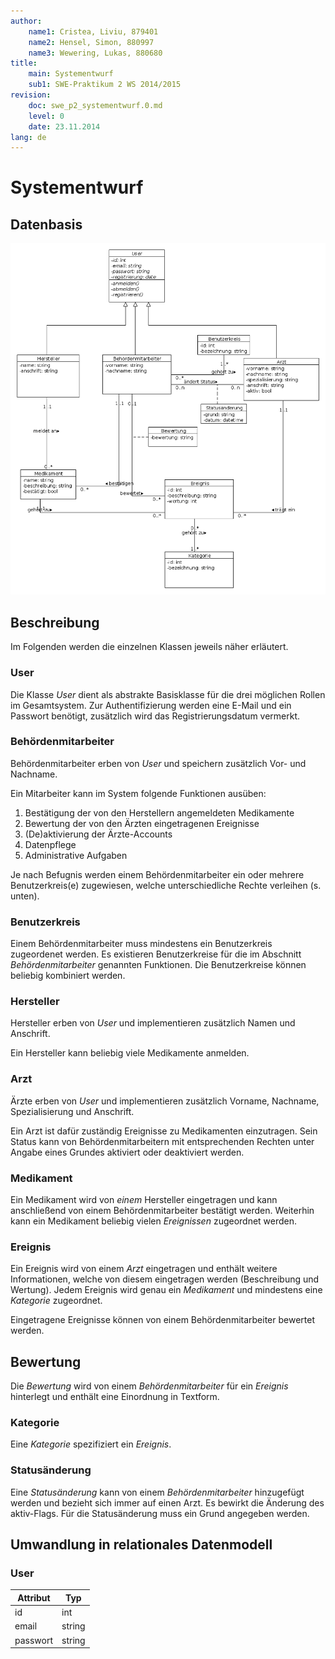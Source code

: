 ```yaml
---
author:
	name1: Cristea, Liviu, 879401
	name2: Hensel, Simon, 880997
	name3: Wewering, Lukas, 880680
title:
	main: Systementwurf
	sub1: SWE-Praktikum 2 WS 2014/2015
revision:
	doc: swe_p2_systementwurf.0.md
	level: 0
	date: 23.11.2014
lang: de
---
```


# Systementwurf

## Datenbasis
![Klassendiagramm](./Diagramme/uml-klassendiagramm.png)

## Beschreibung
Im Folgenden werden die einzelnen Klassen jeweils näher erläutert.

### User
Die Klasse *User* dient als abstrakte Basisklasse für die drei möglichen Rollen im Gesamtsystem. Zur Authentifizierung werden eine E-Mail und ein Passwort benötigt, zusätzlich wird das Registrierungsdatum vermerkt.

### Behördenmitarbeiter
Behördenmitarbeiter erben von *User* und speichern zusätzlich Vor- und Nachname.

Ein Mitarbeiter kann im System folgende Funktionen ausüben:

1. Bestätigung der von den Herstellern angemeldeten Medikamente
2. Bewertung der von den Ärzten eingetragenen Ereignisse
3. (De)aktivierung der Ärzte-Accounts
4. Datenpflege
5. Administrative Aufgaben

Je nach Befugnis werden einem Behördenmitarbeiter ein oder mehrere Benutzerkreis(e) zugewiesen, welche unterschiedliche Rechte verleihen (s. unten).

### Benutzerkreis
Einem Behördenmitarbeiter muss mindestens ein Benutzerkreis zugeordenet werden. Es existieren Benutzerkreise für die im Abschnitt *Behördenmitarbeiter* genannten Funktionen.
Die Benutzerkreise können beliebig kombiniert werden.

### Hersteller
Hersteller erben von *User* und implementieren zusätzlich Namen und Anschrift.

Ein Hersteller kann beliebig viele Medikamente anmelden.

### Arzt
Ärzte erben von *User* und implementieren zusätzlich Vorname, Nachname, Spezialisierung und Anschrift.

Ein Arzt ist dafür zuständig Ereignisse zu Medikamenten einzutragen. Sein Status kann von Behördenmitarbeitern mit entsprechenden Rechten unter Angabe eines Grundes aktiviert oder deaktiviert werden.

### Medikament
Ein Medikament wird von *einem* Hersteller eingetragen und kann anschließend von einem Behördenmitarbeiter bestätigt werden.
Weiterhin kann ein Medikament beliebig vielen *Ereignissen* zugeordnet werden.

### Ereignis
Ein Ereignis wird von einem *Arzt* eingetragen und enthält weitere Informationen, welche von diesem eingetragen werden (Beschreibung und Wertung).
Jedem Ereignis wird genau ein *Medikament* und mindestens eine *Kategorie* zugeordnet.

Eingetragene Ereignisse können von einem Behördenmitarbeiter bewertet werden.

## Bewertung
Die *Bewertung* wird von einem *Behördenmitarbeiter* für ein *Ereignis* hinterlegt und enthält eine Einordnung in Textform.

### Kategorie
Eine *Kategorie* spezifiziert ein *Ereignis*. 

### Statusänderung
Eine *Statusänderung* kann von einem *Behördenmitarbeiter* hinzugefügt werden und bezieht sich immer auf einen Arzt. Es bewirkt die Änderung des aktiv-Flags. 
Für die Statusänderung muss ein Grund angegeben werden.

## Umwandlung in relationales Datenmodell

### User

|Attribut	|Typ	|
|-----------|-------|
|id			|int	|
|email		|string	|
|passwort	|string	|
